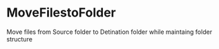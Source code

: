# MoveFilestoFolder
Move files from Source folder to Detination folder while maintaing folder structure

